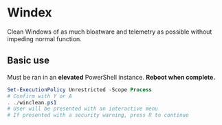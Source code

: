 # Windex

Clean Windows of as much bloatware and telemetry as possible without impeding normal function.

## Basic use

Must be ran in an **elevated** PowerShell instance. **Reboot when complete.**
```powershell
Set-ExecutionPolicy Unrestricted -Scope Process
# Confirm with Y or A
. ./winclean.ps1
# User will be presented with an interactive menu
# If presented with a security warning, press R to continue
```